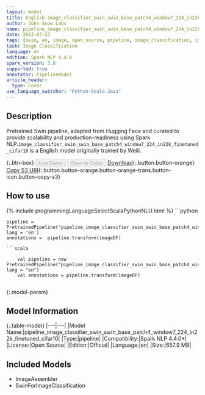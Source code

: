 ```yaml
---
layout: model
title: English image_classifier_swin_swin_base_patch4_window7_224_in22k_finetuned_cifar10 TFSwinForImageClassification from Weili
author: John Snow Labs
name: pipeline_image_classifier_swin_swin_base_patch4_window7_224_in22k_finetuned_cifar10
date: 2023-03-23
tags: [swin, en, image, open_source, pipeline, image_classification, imagenet]
task: Image Classification
language: en
edition: Spark NLP 4.4.0
spark_version: 3.0
supported: true
annotator: PipelineModel
article_header:
  type: cover
use_language_switcher: "Python-Scala-Java"
---
```


## Description

Pretrained  Swin  pipeline, adapted from Hugging Face and curated to provide scalability and production-readiness using Spark NLP.`image_classifier_swin_swin_base_patch4_window7_224_in22k_finetuned_cifar10` is a English model originally trained by Weili.

{:.btn-box}
<button class="button button-orange" disabled>Live Demo</button>
<button class="button button-orange" disabled>Open in Colab</button>
[Download](https://s3.amazonaws.com/auxdata.johnsnowlabs.com/public/models/pipeline_image_classifier_swin_swin_base_patch4_window7_224_in22k_finetuned_cifar10_en_4.4.0_3.0_1679584533592.zip){:.button.button-orange}
[Copy S3 URI](s3://auxdata.johnsnowlabs.com/public/models/pipeline_image_classifier_swin_swin_base_patch4_window7_224_in22k_finetuned_cifar10_en_4.4.0_3.0_1679584533592.zip){:.button.button-orange.button-orange-trans.button-icon.button-copy-s3}

## How to use



<div class="tabs-box" markdown="1">
{% include programmingLanguageSelectScalaPythonNLU.html %}
```python

    pipeline = PretrainedPipeline('pipeline_image_classifier_swin_swin_base_patch4_window7_224_in22k_finetuned_cifar10', lang = 'en')
    annotations =  pipeline.transform(imageDF)
    
```
```scala

    val pipeline = new PretrainedPipeline("pipeline_image_classifier_swin_swin_base_patch4_window7_224_in22k_finetuned_cifar10", lang = "en")
    val annotations = pipeline.transform(imageDF)
    
```
</div>

{:.model-param}
## Model Information

{:.table-model}
|---|---|
|Model Name:|pipeline_image_classifier_swin_swin_base_patch4_window7_224_in22k_finetuned_cifar10|
|Type:|pipeline|
|Compatibility:|Spark NLP 4.4.0+|
|License:|Open Source|
|Edition:|Official|
|Language:|en|
|Size:|657.9 MB|

## Included Models

- ImageAssembler
- SwinForImageClassification